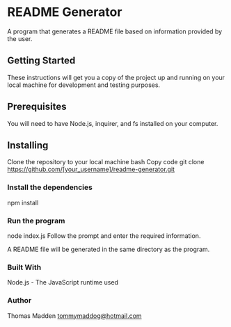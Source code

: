 # README Generator
A program that generates a README file based on information provided by the user.

## Getting Started
These instructions will get you a copy of the project up and running on your local machine for development and testing purposes.

## Prerequisites
You will need to have Node.js, inquirer, and fs installed on your computer.

## Installing
Clone the repository to your local machine
bash
Copy code
git clone https://github.com/[your_username]/readme-generator.git
### Install the dependencies
npm install
### Run the program
node index.js
Follow the prompt and enter the required information.

A README file will be generated in the same directory as the program.

### Built With
Node.js - The JavaScript runtime used
### Author
Thomas Madden
tommymaddog@hotmail.com